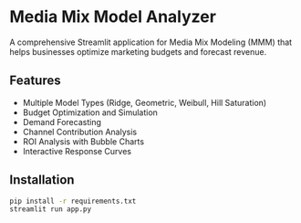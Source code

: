 # Media Mix Model Analyzer

A comprehensive Streamlit application for Media Mix Modeling (MMM) that helps businesses optimize marketing budgets and forecast revenue.

## Features
- Multiple Model Types (Ridge, Geometric, Weibull, Hill Saturation)
- Budget Optimization and Simulation
- Demand Forecasting
- Channel Contribution Analysis
- ROI Analysis with Bubble Charts
- Interactive Response Curves

## Installation
```bash
pip install -r requirements.txt
streamlit run app.py
